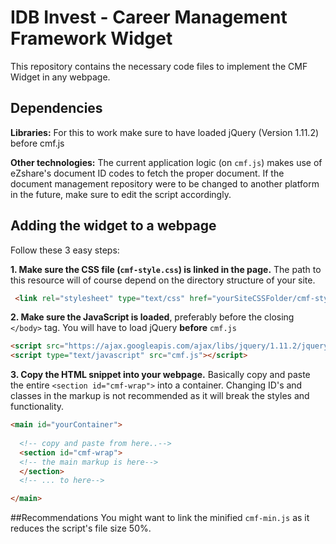 # IDB Invest - Career Management Framework Widget
This repository contains the necessary code files to implement the CMF Widget in any webpage. 


## Dependencies
**Libraries:**
For this to work make sure to have loaded jQuery (Version 1.11.2) before cmf.js


**Other technologies:**
The current application logic (on `cmf.js`) makes use of eZshare's document ID codes to fetch the proper document. If the document management repository were to be changed to another platform in the future, make sure to edit the script accordingly.

## Adding the widget to a webpage
Follow these 3 easy steps:

**1. Make sure the CSS file (`cmf-style.css`) is linked in the page.** The path to this resource will of course depend on the directory structure of your site. 

```html
 <link rel="stylesheet" type="text/css" href="yourSiteCSSFolder/cmf-style.css">
```

**2. Make sure the JavaScript is loaded**, preferably before the closing `</body>` tag. You will have to load jQuery **before** `cmf.js`


```html
<script src="https://ajax.googleapis.com/ajax/libs/jquery/1.11.2/jquery.min.js"></script>
<script type="text/javascript" src="cmf.js"></script>
```

**3. Copy the HTML snippet into your webpage.** Basically copy and paste the entire `<section id="cmf-wrap">` into a container. Changing ID's and classes in the markup is not recommended as it will break the styles and functionality.
```html
<main id="yourContainer">
 
  <!-- copy and paste from here..-->
  <section id="cmf-wrap">
  <!-- the main markup is here-->
  </section>
  <!-- ... to here-->

</main>
```
##Recommendations
You might want to link the minified `cmf-min.js` as it reduces the script's file size 50%. 
